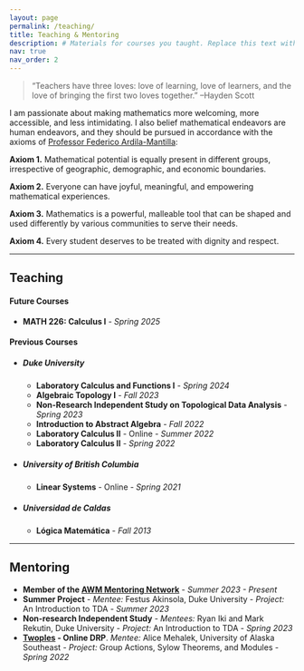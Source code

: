 ```yaml
---
layout: page
permalink: /teaching/
title: Teaching & Mentoring
description: # Materials for courses you taught. Replace this text with your description.
nav: true
nav_order: 2
---
```


> “Teachers have three loves: love of learning, love of learners, and the love of bringing the first two loves together.”
> –Hayden Scott

I am passionate about making mathematics more welcoming, more accessible, and less intimidating. I also belief mathematical endeavors are human endeavors, and they should be pursued in accordance with the axioms of [Professor Federico Ardila-Mantilla](https://fardila.com):

**Axiom 1.** Mathematical potential is equally present in different groups, irrespective of geographic, demographic, and economic boundaries.

**Axiom 2.** Everyone can have joyful, meaningful, and empowering mathematical experiences.

**Axiom 3.** Mathematics is a powerful, malleable tool that can be shaped and used differently by various communities to serve their needs.

**Axiom 4.** Every student deserves to be treated with dignity and respect.

<!--For now, this page is assumed to be a static description of your courses. You can convert it to a collection similar to `_projects/` so that you can have a dedicated page for each course.

Organize your courses by years, topics, or universities, however you like!-->

<hr>

## Teaching

#### Future Courses
- **MATH 226: Calculus I** - _Spring 2025_


#### Previous Courses

- ##### Duke University
    - **Laboratory Calculus and Functions I** - _Spring 2024_
    - **Algebraic Topology I** - _Fall 2023_
    - **Non-Research Independent Study on Topological Data Analysis** - _Spring 2023_
    - **Introduction to Abstract Algebra** - _Fall 2022_
    - **Laboratory Calculus II** - Online - _Summer 2022_
    - **Laboratory Calculus II** - _Spring 2022_


- ##### University of British Columbia
    - **Linear Systems** - Online - _Spring 2021_


- ##### Universidad de Caldas
    - **Lógica Matemática** - _Fall 2013_

<hr>

## Mentoring
- **Member of the [AWM Mentoring Network](https://awm-math.org/programs/mentor-network/)** - _Summer 2023 - Present_
- **Summer Project** - _Mentee:_ Festus Akinsola, Duke University - _Project:_ An Introduction to TDA -  _Summer 2023_
- **Non-research Independent Study** - _Mentees:_ Ryan Iki and Mark Rekutin, Duke University - _Project:_ An Introduction to TDA - _Spring 2023_  
- **[Twoples](https://sites.google.com/view/twoples/about/past-years?authuser=0) - Online DRP**. _Mentee:_ Alice Mehalek, University of Alaska Southeast - _Project:_ Group Actions, Sylow Theorems, and Modules - _Spring 2022_